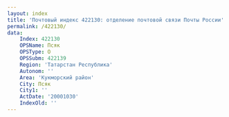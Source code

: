 ```yaml
---
layout: index
title: 'Почтовый индекс 422130: отделение почтовой связи Почты России'
permalink: /422130/
data:
    Index: 422130
    OPSName: Псяк
    OPSType: О
    OPSSubm: 422139
    Region: 'Татарстан Республика'
    Autonom: ''
    Area: 'Кукморский район'
    City: Псяк
    City1: ''
    ActDate: '20001030'
    IndexOld: ''
---
```

